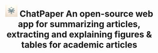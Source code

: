 <div align=center>
<h1 aligh="center">
<img src="logo.png" width="40"> ChatPaper
An open-source web app for summarizing articles, extracting and explaining figures &amp; tables for academic articles  
</h1>


